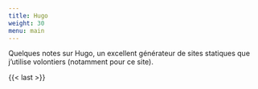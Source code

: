 ```yaml
---
title: Hugo
weight: 30
menu: main
---
```


Quelques notes sur Hugo, un excellent générateur de sites statiques que j’utilise volontiers (notamment pour ce site).

{{< last >}}